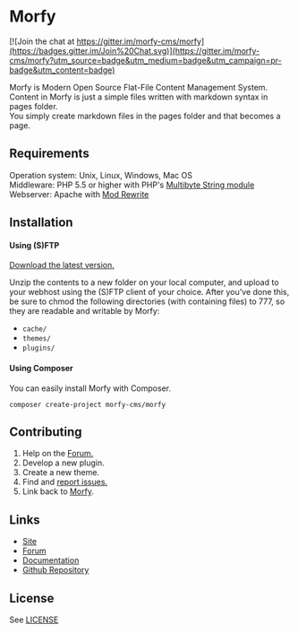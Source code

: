 # Morfy
[![Join the chat at https://gitter.im/morfy-cms/morfy](https://badges.gitter.im/Join%20Chat.svg)](https://gitter.im/morfy-cms/morfy?utm_source=badge&utm_medium=badge&utm_campaign=pr-badge&utm_content=badge)

Morfy is Modern Open Source Flat-File Content Management System.   
Content in Morfy is just a simple files written with markdown syntax in pages folder.   
You simply create markdown files in the pages folder and that becomes a page.

## Requirements
Operation system: Unix, Linux, Windows, Mac OS  
Middleware: PHP 5.5 or higher with PHP's [Multibyte String module](http://php.net/mbstring)   
Webserver: Apache with [Mod Rewrite](http://httpd.apache.org/docs/current/mod/mod_rewrite.html)  

## Installation

#### Using (S)FTP

[Download the latest version.](http://morfy.org/download)  

Unzip the contents to a new folder on your local computer, and upload to your webhost using the (S)FTP client of your choice. After you’ve done this, be sure to chmod the following directories (with containing files) to 777, so they are readable and writable by Morfy:  
* `cache/`
* `themes/`
* `plugins/`

#### Using Composer

You can easily install Morfy with Composer.

```
composer create-project morfy-cms/morfy
```

## Contributing
1. Help on the [Forum.](http://forum.morfy.org)
2. Develop a new plugin.
3. Create a new theme.
4. Find and [report issues.](https://github.com/morfy-cms/morfy/issues)
5. Link back to [Morfy](http://morfy.org).

## Links
- [Site](http://morfy.org)
- [Forum](http://forum.morfy.org)
- [Documentation](http://morfy.org/documentation)
- [Github Repository](https://github.com/morfy-cms/morfy)

## License
See [LICENSE](https://github.com/morfy-cms/morfy/blob/master/LICENSE.md)
